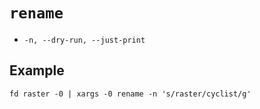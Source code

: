 # `rename`

- `-n, --dry-run, --just-print`

## Example

    fd raster -0 | xargs -0 rename -n 's/raster/cyclist/g'
